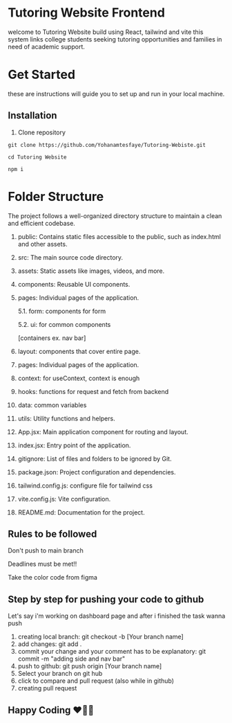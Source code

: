# Tutoring Website Frontend

welcome to Tutoring Website build using React, tailwind and vite this system links college students seeking tutoring opportunities and families in need of academic support.

# Get Started
 
 these are instructions will guide you to set up and run in your local machine.
 ## Installation
   1. Clone repository


    git clone https://github.com/Yohanamtesfaye/Tutoring-Webiste.git
    
    cd Tutoring Website

    npm i
# Folder Structure
The project follows a well-organized directory structure to maintain a clean and efficient codebase.

1. public: Contains static files accessible to the public, such as index.html and other assets.

2. src: The main source code directory.

3. assets: Static assets like images, videos, and more.

4. components: Reusable UI components.

5. pages: Individual pages of the application.

    5.1. form: components for form

    5.2. ui: for common components

   [containers ex. nav bar]

6. layout: components that cover entire page.

7. pages: Individual pages of the application.

8. context: for useContext, context is enough

9. hooks: functions for request and fetch from backend

10. data: common variables

11. utils: Utility functions and helpers.

12. App.jsx: Main application component for routing and layout.

13. index.jsx: Entry point of the application.

14. gitignore: List of files and folders to be ignored by Git.

15. package.json: Project configuration and dependencies.

16. tailwind.config.js: configure file for tailwind css

17. vite.config.js: Vite configuration.

18. README.md: Documentation for the project.

## Rules to be followed
Don't push to main branch

Deadlines must be met!!

Take the color code from figma
## Step by step for pushing your code to github
Let's say i'm working on dashboard page and after i finished the task wanna push

1. creating local branch: git checkout -b [Your branch name]
2. add changes: git add .
3. commit your change and your comment has to be explanatory: git commit -m "adding side and nav bar"
4. push to github:  git push origin [Your branch name]
5. Select your branch on git hub
6. click to compare and pull request (also while in github)
7. creating pull request
## Happy Coding ❤🧡💛
